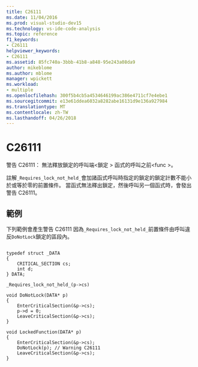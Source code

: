 ```yaml
---
title: C26111
ms.date: 11/04/2016
ms.prod: visual-studio-dev15
ms.technology: vs-ide-code-analysis
ms.topic: reference
f1_keywords:
- C26111
helpviewer_keywords:
- C26111
ms.assetid: 85fc740a-3bbb-41b8-a848-95e243a08da9
author: mikeblome
ms.author: mblome
manager: wpickett
ms.workload:
- multiple
ms.openlocfilehash: 300f5b4cb5a4534646199ac386e4711cf7e4ebe1
ms.sourcegitcommit: e13e61ddea6032a8282abe16131d9e136a927984
ms.translationtype: MT
ms.contentlocale: zh-TW
ms.lasthandoff: 04/26/2018
---
```

# <a name="c26111"></a>C26111
警告 C26111： 無法釋放鎖定的呼叫端\<鎖定 > 函式的呼叫之前\<func >。

 註解`_Requires_lock_not_held_`會加諸函式呼叫時指定的鎖定的鎖定計數不能小於或等於零的前置條件。 當函式無法釋出鎖定，然後呼叫另一個函式時，會發出警告 C26111。

## <a name="example"></a>範例
 下列範例會產生警告 C26111 因為`_Requires_lock_not_held_`前置條件由呼叫違反`DoNotLock`鎖定的區段內。

```

typedef struct _DATA
{
    CRITICAL_SECTION cs;
    int d;
} DATA;

_Requires_lock_not_held_(p->cs)

void DoNotLock(DATA* p)
{
    EnterCriticalSection(&p->cs);
    p->d = 0;
    LeaveCriticalSection(&p->cs);
}

void LockedFunction(DATA* p)
{
    EnterCriticalSection(&p->cs);
    DoNotLock(p); // Warning C26111
    LeaveCriticalSection(&p->cs);
}

```